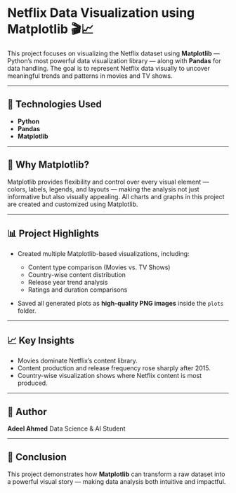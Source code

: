 # Netflix Data Visualization using Matplotlib 🎬📈

This project focuses on visualizing the Netflix dataset using **Matplotlib** — Python’s most powerful data visualization library — along with **Pandas** for data handling.
The goal is to represent Netflix data visually to uncover meaningful trends and patterns in movies and TV shows.

---

## 🔧 Technologies Used

* **Python**
* **Pandas**
* **Matplotlib**

---

## 🎨 Why Matplotlib?

Matplotlib provides flexibility and control over every visual element — colors, labels, legends, and layouts — making the analysis not just informative but also visually appealing.
All charts and graphs in this project are created and customized using Matplotlib.

---

## 📊 Project Highlights
* Created multiple Matplotlib-based visualizations, including:

  * Content type comparison (Movies vs. TV Shows)
  * Country-wise content distribution
  * Release year trend analysis
  * Ratings and duration comparisons
* Saved all generated plots as **high-quality PNG images** inside the `plots` folder.

---

## 📈 Key Insights

* Movies dominate Netflix’s content library.
* Content production and release frequency rose sharply after 2015.
* Country-wise visualization shows where Netflix content is most produced.

---

## 🧠 Author

**Adeel Ahmed**
Data Science & AI Student

---

## 🏁 Conclusion

This project demonstrates how **Matplotlib** can transform a raw dataset into a powerful visual story — making data analysis both intuitive and impactful.
